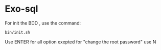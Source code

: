 # Exo-sql
For init the BDD , use the command:

`bin/init.sh`

Use ENTER for all option exepted for "change the root password" use N
